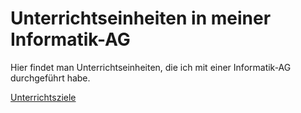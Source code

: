 # Unterrichtseinheiten in meiner Informatik-AG

Hier findet man Unterrichtseinheiten, die ich mit einer Informatik-AG durchgeführt habe.

<!-- ![Unterrichtsziele](files/unterrichtsziele.png) -->

<a href='https://mind42.com/public/83e86157-f39e-43c8-9424-7f7384d077be'>Unterrichtsziele</a>
